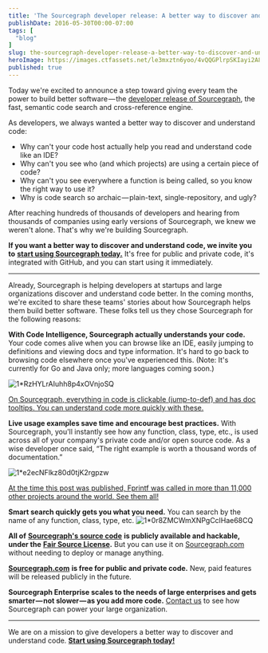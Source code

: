 ```yaml
---
title: 'The Sourcegraph developer release: A better way to discover and understand code'
publishDate: 2016-05-30T00:00-07:00
tags: [
  "blog"
]
slug: the-sourcegraph-developer-release-a-better-way-to-discover-and-understand-code
heroImage: https://images.ctfassets.net/le3mxztn6yoo/4vQQGPlrpSKIayi2A8SUCI/2c486b9b5be796b1e203ece2cf0e1096/1_RzHYLrAIuhh8p4xOVnjoSQ.png
published: true
---
```




Today we're excited to announce a step toward giving every team the power to build better software — the [developer release of Sourcegraph](https://sourcegraph.com/), the fast, semantic code search and cross-reference engine.

As developers, we always wanted a better way to discover and understand code:

*   Why can't your code host actually help you read and understand code like an IDE?
*   Why can't you see who (and which projects) are using a certain piece of code?
*   Why can't you see everywhere a function is being called, so you know the right way to use it?
*   Why is code search so archaic — plain-text, single-repository, and ugly?

After reaching hundreds of thousands of developers and hearing from thousands of companies using early versions of Sourcegraph, we knew we weren't alone. That's why we're building Sourcegraph.

**If you want a better way to discover and understand code, we invite you to** [**start using Sourcegraph today.**](https://sourcegraph.com/) It's free for public and private code, it's integrated with GitHub, and you can start using it immediately.

* * *

Already, Sourcegraph is helping developers at startups and large organizations discover and understand code better. In the coming months, we're excited to share these teams' stories about how Sourcegraph helps them build better software. These folks tell us they chose Sourcegraph for the following reasons:

**With Code Intelligence, Sourcegraph actually understands your code.** Your code comes alive when you can browse like an IDE, easily jumping to definitions and viewing docs and type information. It's hard to go back to browsing code elsewhere once you've experienced this. (Note: It's currently for Go and Java only; more languages coming soon.)

![1*RzHYLrAIuhh8p4xOVnjoSQ](//images.contentful.com/le3mxztn6yoo/4vQQGPlrpSKIayi2A8SUCI/2c486b9b5be796b1e203ece2cf0e1096/1_RzHYLrAIuhh8p4xOVnjoSQ.png)

[On Sourcegraph, everything in code is clickable (jump-to-def) and has doc tooltips. You can understand code more quickly with these.](https://sourcegraph.com/github.com/golang/go/-/def/GoPackage/fmt/-/Fprintf)

**Live usage examples save time and encourage best practices.** With Sourcegraph, you'll instantly see how any function, class, type, etc., is used across all of your company's private code and/or open source code. As a wise developer once said, “The right example is worth a thousand words of documentation.”

![1*e2ecNFlkz80d0tjK2rgpzw](//images.contentful.com/le3mxztn6yoo/X7Su8GvcsuyY2IiOsOYGS/ab96b46d609614acadf94e8fd9718a29/1_e2ecNFlkz80d0tjK2rgpzw.png)

[At the time this post was published, Fprintf was called in more than 11,000 other projects around the world. See them all!](https://sourcegraph.com/github.com/golang/go/-/info/GoPackage/fmt/-/Fprintf)

**Smart search quickly gets you what you need.** You can search by the name of any function, class, type, etc.
![1*0r8ZMCWmXNPgCclHae68CQ](//images.contentful.com/le3mxztn6yoo/3ncI8CeiMwKOAQASEmOws4/17eb8a167b9ba79c3f70866c4880077b/1_0r8ZMCWmXNPgCclHae68CQ.png)

**All of** [**Sourcegraph's source code**](https://sourcegraph.com/sourcegraph/sourcegraph) **is publicly available and hackable, under the** [**Fair Source License**](https://fair.io/)**.** But you can use it on [Sourcegraph.com](https://sourcegraph.com) without needing to deploy or manage anything.

[**Sourcegraph.com**](https://sourcegraph.com) **is free for public and private code.** New, paid features will be released publicly in the future.

**Sourcegraph Enterprise scales to the needs of large enterprises and gets smarter — not slower — as you add more code.** [Contact us](mailto:support@sourcegraph.com) to see how Sourcegraph can power your large organization.

* * *

We are on a mission to give developers a better way to discover and understand code. [**Start using Sourcegraph today!**](https://sourcegraph.com)
